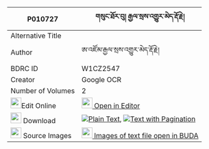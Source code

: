 |P010727|གསུང་ཐོར་བུ། རྒྱལ་སྲས་འགྱུར་མེད་རྡོ་རྗེ། 
| --- | --- 
|Alternative Title |
|Author| ཨ་འཛོམ་རྒྱལ་སྲས་འགྱུར་མེད་རྡོ་རྗེ།
|BDRC ID | W1CZ2547
|Creator | Google OCR
|Number of Volumes| 2
|<img width="25" src="https://img.icons8.com/color/25/000000/edit-property.png">Edit Online| [<img width="25" src="https://avatars.githubusercontent.com/u/45091458?s=200&v=4"> Open in Editor](http://editor.openpecha.org/P010727)
|<img width="25" src="https://img.icons8.com/fluent/48/000000/download-2.png"/>  Download | [![](https://img.icons8.com/color/20/000000/txt.png)Plain Text](https://github.com/Openpecha/P010727/releases/download/v1/sung_torbu_gyalse_gyurme_dorje_plain_P010727.zip), [![](https://img.icons8.com/color/20/000000/txt.png)Text with Pagination](https://github.com/Openpecha/P010727/releases/download/v1/sung_torbu_gyalse_gyurme_dorje_pages_P010727.zip)
|<img width="25" src="https://img.icons8.com/plasticine/100/000000/pictures-folder.png"/>  Source Images | [<img width="25" src="https://library.bdrc.io/icons/BUDA-small.svg"> Images of text file open in BUDA](https://library.bdrc.io/show/bdr:W1CZ2547)